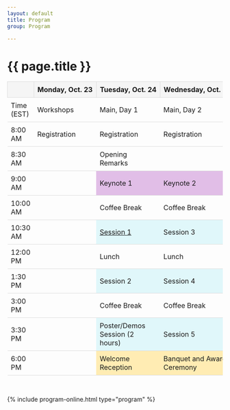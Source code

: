 ```yaml
---
layout: default
title: Program
group: Program

---
```


# {{ page.title }}

<table style="border-collapse: collapse; width: 100%;">
<thead>
<tr>
<th style="background-color: #f5f5f5; border: 1px solid #ddd; padding: 8px;"></th>
<th style="background-color: #f5f5f5; border: 1px solid #ddd; padding: 8px;">Monday,&nbsp;Oct.&nbsp;23</th>
<th style="background-color: #f5f5f5; border: 1px solid #ddd; padding: 8px;">Tuesday,&nbsp;Oct.&nbsp;24</th>
<th style="background-color: #f5f5f5; border: 1px solid #ddd; padding: 8px;">Wednesday,&nbsp;Oct.&nbsp;25</th>
<th style="background-color: #f5f5f5; border: 1px solid #ddd; padding: 8px;">Thursday,&nbsp;Oct.&nbsp;26</th>
</tr>
</thead>
<tbody>
<tr><td style="padding: 8px; border-bottom: 1px solid #ddd;">Time (EST)</td><td style="padding: 8px; border-bottom: 1px solid #ddd;">Workshops</td><td style="padding: 8px; border-bottom: 1px solid #ddd;">Main, Day 1</td><td style="padding: 8px; border-bottom: 1px solid #ddd;">Main, Day 2</td><td style="padding: 8px; border-bottom: 1px solid #ddd;">Main, Day 3</td></tr>
<tr><td style="padding: 8px; border-bottom: 1px solid #ddd;">8:00 AM</td><td style="padding: 8px; border-bottom: 1px solid #ddd;">Registration</td><td style="padding: 8px; border-bottom: 1px solid #ddd;">Registration</td><td style="padding: 8px; border-bottom: 1px solid #ddd;">Registration</td><td style="padding: 8px; border-bottom: 1px solid #ddd;">Registration</td></tr>
<tr><td style="padding: 8px; border-bottom: 1px solid #ddd;">8:30 AM</td><td style="padding: 8px; border-bottom: 1px solid #ddd;"></td><td style="padding: 8px; border-bottom: 1px solid #ddd;">Opening Remarks</td><td style="padding: 8px; border-bottom: 1px solid #ddd;"></td><td style="padding: 8px; border-bottom: 1px solid #ddd;"></td></tr>
<tr><td style="padding: 8px; border-bottom: 1px solid #ddd;">9:00 AM</td><td style="padding: 8px; border-bottom: 1px solid #ddd;"></td><td style="padding: 8px; border-bottom: 1px solid #ddd;background-color: #e1bee7;">Keynote 1</td><td style="padding: 8px; border-bottom: 1px solid #ddd;background-color: #e1bee7;">Keynote 2</td><td style="padding: 8px; border-bottom: 1px solid #ddd;background-color: #e0f7fa;">Special Session (TBD)</td></tr>
<tr><td style="padding: 8px; border-bottom: 1px solid #ddd;">10:00 AM</td><td style="padding: 8px; border-bottom: 1px solid #ddd;"></td><td style="padding: 8px; border-bottom: 1px solid #ddd;">Coffee Break</td><td style="padding: 8px; border-bottom: 1px solid #ddd;">Coffee Break</td><td style="padding: 8px; border-bottom: 1px solid #ddd;">Coffee Break</td></tr>
<tr><td style="padding: 8px; border-bottom: 1px solid #ddd;">10:30 AM</td><td style="padding: 8px; border-bottom: 1px solid #ddd;"></td><td style="padding: 8px; border-bottom: 1px solid #ddd;background-color: #e0f7fa;"><a href="#session1">Session 1</a></td><td style="padding: 8px; border-bottom: 1px solid #ddd;background-color: #e0f7fa;">Session 3</td><td style="padding: 8px; border-bottom: 1px solid #ddd;background-color: #e0f7fa;">Session 6</td></tr>
<tr><td style="padding: 8px; border-bottom: 1px solid #ddd;">12:00 PM</td><td style="padding: 8px; border-bottom: 1px solid #ddd;"></td><td style="padding: 8px; border-bottom: 1px solid #ddd;">Lunch</td><td style="padding: 8px; border-bottom: 1px solid #ddd;">Lunch</td><td style="padding: 8px; border-bottom: 1px solid #ddd;">Lunch</td></tr>
<tr><td style="padding: 8px; border-bottom: 1px solid #ddd;">1:30 PM</td><td style="padding: 8px; border-bottom: 1px solid #ddd;"></td><td style="padding: 8px; border-bottom: 1px solid #ddd;background-color: #e0f7fa;">Session 2</td><td style="padding: 8px; border-bottom: 1px solid #ddd;background-color: #e0f7fa;">Session 4</td><td style="padding: 8px; border-bottom: 1px solid #ddd;background-color: #e0f7fa;">Session 7</td></tr>
<tr><td style="padding: 8px; border-bottom: 1px solid #ddd;">3:00 PM</td><td style="padding: 8px; border-bottom: 1px solid #ddd;"></td><td style="padding: 8px; border-bottom: 1px solid #ddd;">Coffee Break</td><td style="padding: 8px; border-bottom: 1px solid #ddd;">Coffee Break</td><td style="padding: 8px; border-bottom: 1px solid #ddd;">Coffee Break</td></tr>
<tr><td style="padding: 8px; border-bottom: 1px solid #ddd;">3:30 PM</td><td style="padding: 8px; border-bottom: 1px solid #ddd;"></td><td style="padding: 8px; border-bottom: 1px solid #ddd;background-color: #e0f7fa;">Poster/Demos Session (2 hours)</td><td style="padding: 8px; border-bottom: 1px solid #ddd;background-color: #e0f7fa;">Session 5</td><td style="padding: 8px; border-bottom: 1px solid #ddd;background-color: #e0f7fa;">Session 8</td></tr>
<tr><td style="padding: 8px; border-bottom: 1px solid #ddd;">6:00 PM</td><td style="padding: 8px; border-bottom: 1px solid #ddd;"></td><td style="padding: 8px; border-bottom: 1px solid #ddd;background-color: #ffecb3;">Welcome Reception</td><td style="padding: 8px; border-bottom: 1px solid #ddd;background-color: #ffecb3;">Banquet and Award Ceremony</td><td style="padding: 8px; border-bottom: 1px solid #ddd;"></td></tr>
</tbody>
</table>

<br>


{% include program-online.html type="program" %}
